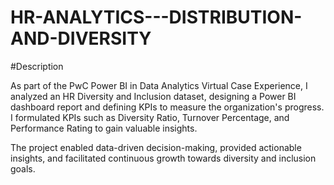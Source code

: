 # HR-ANALYTICS---DISTRIBUTION-AND-DIVERSITY

#Description

As part of the PwC Power BI in Data Analytics Virtual Case Experience, I analyzed an HR Diversity and Inclusion dataset, designing a Power BI dashboard report and defining KPIs to measure the organization's progress. I formulated KPIs such as Diversity Ratio, Turnover Percentage, and Performance Rating to gain valuable insights. 

The project enabled data-driven decision-making, provided actionable insights, and facilitated continuous growth towards diversity and inclusion goals.
